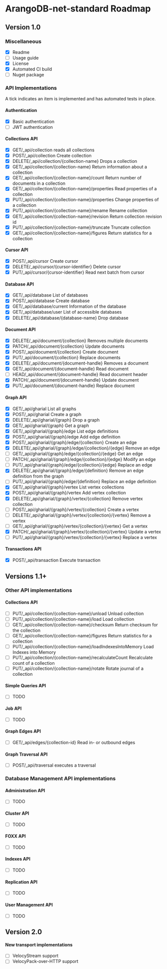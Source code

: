 # ArangoDB-net-standard Roadmap
## Version 1.0

### Miscellaneous

- [X]	Readme
- [ ]	Usage guide
- [X]	License
- [X]	Automated CI build
- [ ]	Nuget package

### API Implementations

A tick indicates an item is implemented and has automated tests in place.

#### Authentication

- [X]	Basic authentication
- [ ]	JWT authentication

#### Collections API

- [X]	GET/_api/collection reads all collections
- [X]	POST/_api/collection Create collection
- [X]	DELETE/_api/collection/{collection-name} Drops a collection
- [X]	GET/_api/collection/{collection-name} Return information about a collection
- [X]	GET/_api/collection/{collection-name}/count Return number of documents in a collection
- [X]	GET/_api/collection/{collection-name}/properties Read properties of a collection
- [X]	PUT/_api/collection/{collection-name}/properties Change properties of a collection
- [X]	PUT/_api/collection/{collection-name}/rename Rename collection
- [X]	GET/_api/collection/{collection-name}/revision Return collection revision id
- [X]	PUT/_api/collection/{collection-name}/truncate Truncate collection
- [X]	GET/_api/collection/{collection-name}/figures Return statistics for a collection

#### Cursor API

- [X]	POST/_api/cursor Create cursor
- [X]	DELETE/_api/cursor/{cursor-identifier} Delete cursor
- [X]	PUT/_api/cursor/{cursor-identifier} Read next batch from cursor

#### Database API

- [X]	GET/_api/database List of databases
- [X]	POST/_api/database Create database
- [X]	GET/_api/database/current Information of the database
- [X]	GET/_api/database/user List of accessible databases
- [X]	DELETE/_api/database/{database-name} Drop database

#### Document API

- [X]	DELETE/_api/document/{collection} Removes multiple documents
- [X]	PATCH/_api/document/{collection} Update documents
- [X]	POST/_api/document/{collection} Create document
- [X]	PUT/_api/document/{collection} Replace documents
- [X]	DELETE/_api/document/{document-handle} Removes a document
- [X]	GET/_api/document/{document-handle} Read document
- [ ]	HEAD/_api/document/{document-handle} Read document header
- [X]	PATCH/_api/document/{document-handle} Update document
- [X]	PUT/_api/document/{document-handle} Replace document

#### Graph API
- [X]	GET/_api/gharial List all graphs
- [X]	POST/_api/gharial Create a graph
- [X]	DELETE/_api/gharial/{graph} Drop a graph
- [X]	GET/_api/gharial/{graph} Get a graph
- [X]	GET/_api/gharial/{graph}/edge List edge definitions
- [X]	POST/_api/gharial/{graph}/edge Add edge definition
- [X]	POST/_api/gharial/{graph}/edge/{collection} Create an edge
- [X]	DELETE/_api/gharial/{graph}/edge/{collection}/{edge} Remove an edge
- [ ]	GET/_api/gharial/{graph}/edge/{collection}/{edge} Get an edge
- [ ]	PATCH/_api/gharial/{graph}/edge/{collection}/{edge} Modify an edge
- [ ]	PUT/_api/gharial/{graph}/edge/{collection}/{edge} Replace an edge
- [X]	DELETE/_api/gharial/{graph}/edge/{definition} Remove an edge definition from the graph
- [ ]	PUT/_api/gharial/{graph}/edge/{definition} Replace an edge definition
- [X]	GET/_api/gharial/{graph}/vertex List vertex collections
- [X]	POST/_api/gharial/{graph}/vertex Add vertex collection
- [X]	DELETE/_api/gharial/{graph}/vertex/{collection} Remove vertex collection
- [ ]	POST/_api/gharial/{graph}/vertex/{collection} Create a vertex
- [ ]	DELETE/_api/gharial/{graph}/vertex/{collection}/{vertex} Remove a vertex
- [ ]	GET/_api/gharial/{graph}/vertex/{collection}/{vertex} Get a vertex
- [X]	PATCH/_api/gharial/{graph}/vertex/{collection}/{vertex} Update a vertex
- [ ]	PUT/_api/gharial/{graph}/vertex/{collection}/{vertex} Replace a vertex

#### Transactions API

- [X]	POST/_api/transaction Execute transaction

## Versions 1.1+

### Other API implementations

#### Collections API
- [ ]	PUT/_api/collection/{collection-name}/unload Unload collection
- [ ]	PUT/_api/collection/{collection-name}/load Load collection
- [ ]	GET/_api/collection/{collection-name}/checksum Return checksum for the collection
- [ ]	GET/_api/collection/{collection-name}/figures Return statistics for a collection
- [ ]	PUT/_api/collection/{collection-name}/loadIndexesIntoMemory Load Indexes into Memory
- [ ]	PUT/_api/collection/{collection-name}/recalculateCount Recalculate count of a collection
- [ ]	PUT/_api/collection/{collection-name}/rotate Rotate journal of a collection

#### Simple Queries API

- [ ]	TODO

#### Job API

- [ ]	TODO

#### Graph Edges API

- [ ]	GET/_api/edges/{collection-id} Read in- or outbound edges

#### Graph Traversal API

- [ ]	POST/_api/traversal executes a traversal

### Database Management API implementations

#### Administration API

- [ ]	TODO

#### Cluster API

- [ ]	TODO

#### FOXX API

- [ ]	TODO

#### Indexes API

- [ ]	TODO

#### Replication API

- [ ]	TODO

#### User Management API

- [ ]	TODO

## Version 2.0

#### New transport implementations

- [ ]	VelocyStream support
- [ ]	VelocyPack-over-HTTP support
